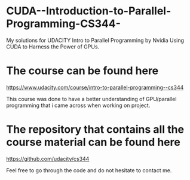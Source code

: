 # CUDA--Introduction-to-Parallel-Programming-CS344-
My solutions for UDACITY
Intro to Parallel Programming
by  Nvidia
Using CUDA to Harness the Power of GPUs.

# The course can be found here 
https://www.udacity.com/course/intro-to-parallel-programming--cs344

This course was done to have a better understanding of GPU/parallel  programming that i came across when working on project.
# The repository that contains all the course material can be found here 
https://github.com/udacity/cs344

Feel free to go through the code and do not hesitate to contact me.
 



